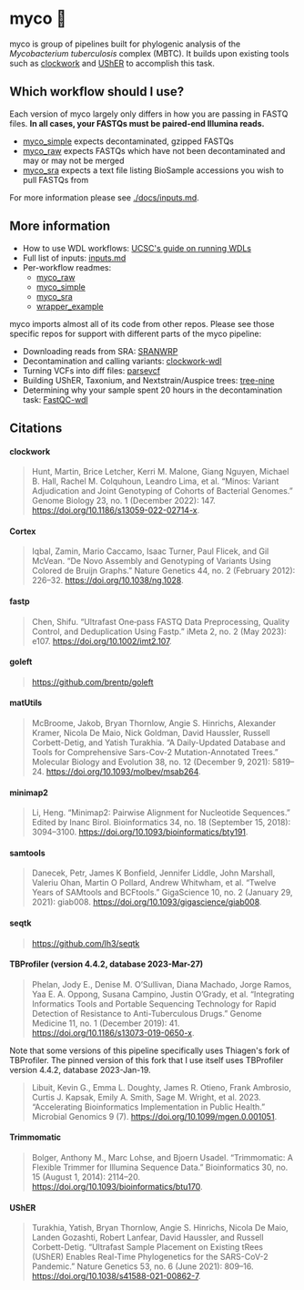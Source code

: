 # myco 🍄
myco is group of pipelines built for phylogenic analysis of the _Mycobacterium tuberculosis_ complex (MBTC). It builds upon existing tools such as [clockwork](https://github.com/iqbal-lab-org/clockwork) and [UShER](https://www.nature.com/articles/s41588-021-00862-7) to accomplish this task.

## Which workflow should I use?
Each version of myco largely only differs in how you are passing in FASTQ files. **In all cases, your FASTQs must be paired-end Illumina reads.**
* [myco_simple](https://qa.dockstore.org/workflows/github.com/aofarrel/myco/myco_simple) expects decontaminated, gzipped FASTQs 
* [myco_raw](https://qa.dockstore.org/workflows/github.com/aofarrel/myco/myco_raw) expects FASTQs which have not been decontaminated and may or may not be merged
* [myco_sra](https://qa.dockstore.org/workflows/github.com/aofarrel/myco/myco_sra) expects a text file listing BioSample accessions you wish to pull FASTQs from

For more information please see [./docs/inputs.md](./doc/inputs.md).

## More information
* How to use WDL workflows: [UCSC's guide on running WDLs](https://github.com/ucsc-cgp/training-resources/blob/main/WDL/running_a_wdl.md)
* Full list of inputs: [inputs.md](./doc/inputs.md)
* Per-workflow readmes:
  * [myco_raw](./doc/myco_raw.md)
  * [myco_simple](./doc/myco_simple.md)
  * [myco_sra](./doc/myco_sra.md)
  * [wrapper_example](.doc/wrapper_example.md)

myco imports almost all of its code from other repos. Please see those specific repos for support with different parts of the myco pipeline:
* Downloading reads from SRA: [SRANWRP](https://github.com/aofarrel/SRANWRP)
* Decontamination and calling variants: [clockwork-wdl](https://github.com/aofarrel/clockwork-wdl)
* Turning VCFs into diff files: [parsevcf](https://github.com/lilymaryam/parsevcf)
* Building UShER, Taxonium, and Nextstrain/Auspice trees: [tree-nine](https://github.com/aofarrel/tree-nine)
* Determining why your sample spent 20 hours in the decontamination task: [FastQC-wdl](https://qa.dockstore.org/workflows/github.com/aofarrel/fastqc-wdl/fastqc)

## Citations

#### clockwork
> Hunt, Martin, Brice Letcher, Kerri M. Malone, Giang Nguyen, Michael B. Hall, Rachel M. Colquhoun, Leandro Lima, et al. “Minos: Variant Adjudication and Joint Genotyping of Cohorts of Bacterial Genomes.” Genome Biology 23, no. 1 (December 2022): 147. https://doi.org/10.1186/s13059-022-02714-x.

#### Cortex
> Iqbal, Zamin, Mario Caccamo, Isaac Turner, Paul Flicek, and Gil McVean. “De Novo Assembly and Genotyping of Variants Using Colored de Bruijn Graphs.” Nature Genetics 44, no. 2 (February 2012): 226–32. https://doi.org/10.1038/ng.1028.

#### fastp
> Chen, Shifu. “Ultrafast One‐pass FASTQ Data Preprocessing, Quality Control, and Deduplication Using Fastp.” iMeta 2, no. 2 (May 2023): e107. https://doi.org/10.1002/imt2.107.

#### goleft
> https://github.com/brentp/goleft

#### matUtils
> McBroome, Jakob, Bryan Thornlow, Angie S. Hinrichs, Alexander Kramer, Nicola De Maio, Nick Goldman, David Haussler, Russell Corbett-Detig, and Yatish Turakhia. “A Daily-Updated Database and Tools for Comprehensive Sars-Cov-2 Mutation-Annotated Trees.” Molecular Biology and Evolution 38, no. 12 (December 9, 2021): 5819–24. https://doi.org/10.1093/molbev/msab264.

#### minimap2
> Li, Heng. “Minimap2: Pairwise Alignment for Nucleotide Sequences.” Edited by Inanc Birol. Bioinformatics 34, no. 18 (September 15, 2018): 3094–3100. https://doi.org/10.1093/bioinformatics/bty191.

#### samtools
> Danecek, Petr, James K Bonfield, Jennifer Liddle, John Marshall, Valeriu Ohan, Martin O Pollard, Andrew Whitwham, et al. “Twelve Years of SAMtools and BCFtools.” GigaScience 10, no. 2 (January 29, 2021): giab008. https://doi.org/10.1093/gigascience/giab008.

#### seqtk
> https://github.com/lh3/seqtk

#### TBProfiler (version 4.4.2, database 2023-Mar-27)
> Phelan, Jody E., Denise M. O’Sullivan, Diana Machado, Jorge Ramos, Yaa E. A. Oppong, Susana Campino, Justin O’Grady, et al. “Integrating Informatics Tools and Portable Sequencing Technology for Rapid Detection of Resistance to Anti-Tuberculous Drugs.” Genome Medicine 11, no. 1 (December 2019): 41. https://doi.org/10.1186/s13073-019-0650-x.

Note that some versions of this pipeline specifically uses Thiagen's fork of TBProfiler. The pinned version of this fork that I use itself uses TBProfiler version 4.4.2, database 2023-Jan-19.

> Libuit, Kevin G., Emma L. Doughty, James R. Otieno, Frank Ambrosio, Curtis J. Kapsak, Emily A. Smith, Sage M. Wright, et al. 2023. “Accelerating Bioinformatics Implementation in Public Health.” Microbial Genomics 9 (7). https://doi.org/10.1099/mgen.0.001051.

#### Trimmomatic
> Bolger, Anthony M., Marc Lohse, and Bjoern Usadel. “Trimmomatic: A Flexible Trimmer for Illumina Sequence Data.” Bioinformatics 30, no. 15 (August 1, 2014): 2114–20. https://doi.org/10.1093/bioinformatics/btu170.

#### UShER
> Turakhia, Yatish, Bryan Thornlow, Angie S. Hinrichs, Nicola De Maio, Landen Gozashti, Robert Lanfear, David Haussler, and Russell Corbett-Detig. “Ultrafast Sample Placement on Existing tRees (UShER) Enables Real-Time Phylogenetics for the SARS-CoV-2 Pandemic.” Nature Genetics 53, no. 6 (June 2021): 809–16. https://doi.org/10.1038/s41588-021-00862-7.